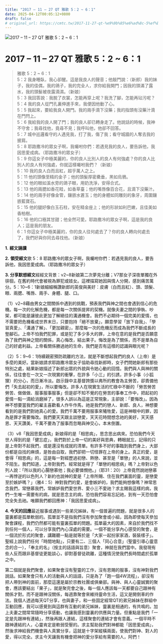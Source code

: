 ```yaml
---
title: "2017 – 11 – 27 QT 雅歌 5：2 ~ 6：1"
date: 2025-04-12T00:05:12+0800
draft: false
# original_url: https://cmtc.tw/2017-11-27-qt-%e9%9b%85%e6%ad%8c-5%ef%bc%9a2-6%ef%bc%9a1
---
```


![2017 – 11 – 27 QT 雅歌 5：2 ~ 6：1](/images/qt.jpg   "2017 – 11 – 27 QT 雅歌 5：2 ~ 6：1")

# 2017 – 11 – 27 QT 雅歌 5：2 ~ 6：1

> 雅歌 5：2 ~ 6：1  
> 5：2 我身睡臥，我心卻醒。這是我良人的聲音；他敲門說：（新郎）我的妹子，我的佳偶，我的鴿子，我的完全人，求你給我開門；因我的頭滿了露水，我的頭髮被夜露滴濕。（新娘）  
> 5：3 我回答說：我脫了衣裳，怎能再穿上呢？我洗了腳，怎能再玷污呢？  
> 5：4 我的良人從門孔裏伸進手來，我便因他動了心。  
> 5：5 我起來，要給我良人開門。我的兩手滴下沒藥；我的指頭有沒藥汁滴在門閂上。  
> 5：6 我給我的良人開了門；我的良人卻已轉身走了。他說話的時候，我神不守舍；我尋找他，竟尋不見；我呼叫他，他卻不回答。  
> 5：7 城中巡邏看守的人遇見我，打了我，傷了我；看守城牆的人奪去我的披肩。  
> 5：8 耶路撒冷的眾女子啊，我囑咐你們：若遇見我的良人，要告訴他，我因思愛成病。（耶路撒冷的眾女子）  
> 5：9 你這女子中極美麗的，你的良人比別人的良人有何強處？你的良人比別人的良人有何強處，你就這樣囑咐我們？（新娘）  
> 5：10 我的良人白而且紅，超乎萬人之上。  
> 5：11 他的頭像至精的金子；他的頭髮厚密纍垂，黑如烏鴉。  
> 5：12 他的眼如溪水旁的鴿子眼，用奶洗淨，安得合式。  
> 5：13 他的兩腮如香花畦，如香草臺；他的嘴唇像百合花，且滴下沒藥汁。  
> 5：14 他的兩手好像金管，鑲嵌水蒼玉；他的身體如同雕刻的象牙，周圍鑲嵌藍寶石。  
> 5：15 他的腿好像白玉石柱，安在精金座上；他的形狀如利巴嫩，且佳美如香柏樹。  
> 5：16 他的口極其甘甜；他全然可愛。耶路撒冷的眾女子啊，這是我的良人；這是我的朋友。  
> 6：1 你這女子中極美麗的，你的良人往何處去了？你的良人轉向何處去了，我們好與你同去尋找他。（新娘）

**1.** **經文誦讀**

**2.** **領受經文**歌 5：8 耶路撒冷的眾女子啊，我囑咐你們：若遇見我的良人，要告訴他，我因思愛成病。（耶路撒冷的眾女子）

**3. 分享默想經文**經經文背景：v2\~8新娘第二次夢見分離；V7那女子深夜單獨在外徘徊，在舊約時代會被視為罪犯或妓女。這裡描寫她因與情人分開，感到痛苦萬分。5：10\~6：1新娘細細稱讚新郎的英俊與美好：皮膚（白而且紅）、頭、頭髮、眼、兩腮、嘴唇、兩手、身體、腿、口。

（1）v2\~8藉由男女之間關係中遇到的挑戰，預表我們與神之間也會遇到信心的危機。每一次的化解危機，都是每一次關係提昇的契機。就像夫妻之間的爭執、吵架，都可能是讓彼此更加了解絕佳的溝通機會。我們不必期待一個完美的愛情，也不需要把危機看成世界末日，只要抱持「絕不放棄」，願意學習「放下自我」、「學習真愛」、「溝通了解」、「更加親密」，那麼每一次的危機反而成為我們不斷成長的墊腳石。上帝不怕我們犯罪，或是犯了多少多大的罪，上帝在意的是我們是否願意為了我們與神之間的關係，真心悔改，結出果子。悔改是為了關係，而不是單為自己的好處利益。上帝看關係勝過祂的生命，我們是否有這樣的認識與眼光呢？

（2）5：9\~6：1持續親密預防疏離的方法，就是不斷想起我們的良人（上帝）是多麼的美好。當新娘請求耶路撒冷眾女子協助尋找新郎時，女子們問她新郎有那些特別之處，結果新娘描述了新郎出眾的外貌與令她心動的回憶。我們與人與神的關係，往往會在一次又一次現實的衝擊，在許多「小三」的引誘，許多小事（小狐狸）的分心，而日漸冷淡。啟示錄中主基督誇獎以弗所的教會為主勞苦，卻責備他們「失去起初的愛」，所以要悔改。許多人在現實生活的忙碌中不斷的「勞苦勞苦勞苦、做做做、服事服事服事」但是卻不知不覺的在勞苦的事奉工作中，把起初的愛情一點一滴給消磨掉了，很多人誤以為這是正常現象，主卻說：「要悔改」。因為神不想要當我們的雇主喜歡看人作牛作馬，祂是我們的戀人、新郎、良人，神想要看到的是我們對祂真心的愛。我們千萬不要用服事來犧牲愛，這是神眼中的罪，因為是罪才需要悔改。我們要天天跟主談戀愛，天天花時間想念祂的美好，天天感恩、天天讚美，千萬不要為了服事而忽略與神交心，本末倒置。

（3）v8「我因思愛成病」新娘得的是「相思病」，思念思出病來。恐怕我們今天世人得到的是「健忘症」，我們對於上帝一切的美好與恩典，轉眼就忘，記得的只是上帝對不起我們，或是還沒有成就的清單。有許多不好的事臨到我們身上，大部份都是自找的麻煩，是咎由自取，我們卻把一切怪罪在上帝的身上。真正的愛，是會得「相思病」的，這是每一對經歷過初戀、熱戀、甚至是「單戀」的人來說，並不陌生。我們知道，上帝對我們，經常就是得了「單戀的相思病」嗎？上帝對以色列人說：「所以我的心腸戀慕他；我必要憐憫他。」（耶31：20）上帝竟然說祂戀慕一再悖逆的以色列人？新約也說神的愛是「上帝所賜、住在我們裏面的靈，是戀愛至於嫉妒嗎？」（雅4：5）神對我們的愛，是會嫉妒的，我們能夠想像嗎？神常思念我們，常戀慕我們，常嫉妒我們愛世界、愛小三不愛祂？求主賜我這樣的病，我們一生唯一需要有的病，就是思念主的病，恐怕我們容易忘記祂，到有一天恐怕會完全失去祂。唯願我們都回應神：「我因思愛成病」。

**4. 今天的回應**最近服事或遇到一些弟兄姊妹，有一個普遍的問題，就是很多人的靈裏都是孤單軟弱的。孤單並不是指我們沒有參加聚會或小組，因為即使每天參加聚會課程，我們仍然都可能有靈裏孤單的問題。孤單最大的因素，來自於我們找不到任何一個人，可以分享我們內心深處的需要。一個不能分享內心感受的聚會，是一個流於形式的聚會，講難聽一點是就等於是「大家一起扮家家酒，裝裝樣子」。聖經上說我們任何「時間地點」，只要有二、三個人「同心合意」（聖靈引導心靈意念的合一），「奉主的名」（按主的話語與旨意）聚會，神就在我們當中。我發現有些人反而跟非基督徒更能談心，卻對基督徒疏離，這種情況使我們長時間處於孤單之中。

第二個就是我們聚會，如果聚會沒有聖靈的工作，沒有恩賜的服事，沒有神對我們說話。如果聚會只有人的活動與人的話語，只是為了「跑一個4W流程」，卻沒有把人帶到神的面前，那麼這還是屬於宗教社團或俱樂部。與神、與人心靈誠實的聚會，應該要結出「果子」，就是聚完會之後，每一個人應該每一天都要自己跟神有關係才對。而不是跟神沒關係，每週靠聚會來維持靈命生活，這又是開倒車的作法。我個人透過每天QT分享，也與妻子，和一些固定經常QT的弟兄姊妹在群組中互動回應，我可以感覺到與這群有互動的弟兄姊妹，靈裏是相通的，有共鳴的。加上夫妻之間常常隨時分享感動，也讓我感到靈裏的供應與力量。但重點是我們「一定是先跟神有連結」，然後再跟人連結，這樣聚會的連結才會有意義。一個平時不跟神連結的人，心靈肯定是軟弱受壓的。求主幫助我們對神都能「因思愛成病」，然後求神給我們機會與人真實分享，這就是十字架縱橫兩面，使我們對神、對人的愛，得以完全。求主今天讓我有機會把神的愛分享給有需要的人，阿們！
